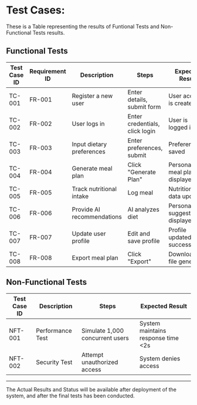# Test Cases:
These is a Table representing the results of Funtional Tests and Non-Functional Tests results.

## Functional Tests
| Test Case ID | Requirement ID | Description | Steps | Expected Result | Actual Result | Status |
|-------------|---------------|-------------|-------|----------------|---------------|--------|
| TC-001 | FR-001 | Register a new user | Enter details, submit form | User account is created | TBC | TBC |
| TC-002 | FR-002 | User logs in | Enter credentials, click login | User is logged in | TBC | TBC |
| TC-003 | FR-003 | Input dietary preferences | Enter preferences, submit | Preferences saved | TBC | TBC |
| TC-004 | FR-004 | Generate meal plan | Click "Generate Plan" | Personalized meal plan displayed | TBC | TBC |
| TC-005 | FR-005 | Track nutritional intake | Log meal | Nutritional data updated | TBC | TBC |
| TC-006 | FR-006 | Provide AI recommendations | AI analyzes diet | Personalized suggestions displayed | TBC | TBC |
| TC-007 | FR-007 | Update user profile | Edit and save profile | Profile updated successfully | TBC |  TBC|
| TC-008 | FR-008 | Export meal plan | Click "Export" | Downloadable file generated | TBC | TBC |

## Non-Functional Tests
| Test Case ID | Description | Steps | Expected Result |
|-------------|-------------|-------|----------------|
| NFT-001 | Performance Test | Simulate 1,000 concurrent users | System maintains response time <2s |
| NFT-002 | Security Test | Attempt unauthorized access | System denies access |

---



The Actual Results and Status will be available after deployment of the system, and after the final tests has been conducted.



